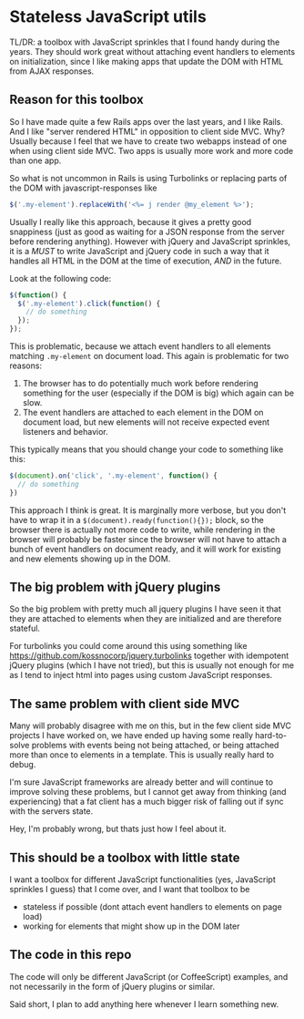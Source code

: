 # Stateless JavaScript utils

TL/DR: a toolbox with JavaScript sprinkles that I found handy during the years. They 
should work great without attaching event handlers to elements on initialization, 
since I like making apps that update the DOM with HTML from AJAX responses.

## Reason for this toolbox

So I have made quite a few Rails apps over the last years, and I like Rails. And I like
"server rendered HTML" in opposition to client side MVC. Why? Usually because I
feel that we have to create two webapps instead of one when using client side MVC.
Two apps is usually more work and more code than one app.

So what is not uncommon in Rails is using Turbolinks or replacing parts of the
DOM with javascript-responses like

```js
$('.my-element').replaceWith('<%= j render @my_element %>');
```

Usually I really like this approach, because it gives a pretty good snappiness
(just as good as waiting for a JSON response from the server before rendering
anything). However with jQuery and JavaScript sprinkles, it is a _MUST_ to
write JavaScript and jQuery code in such a way that it handles all HTML in the
DOM at the time of execution, _AND_ in the future.

Look at the following code:
```js
$(function() {
  $('.my-element').click(function() {
    // do something
  });
});
```

This is problematic, because we attach event handlers to all elements matching `.my-element` on document load. This again is problematic for two reasons:

1. The browser has to do potentially much work before rendering something for the user (especially if the DOM is big) which again can be slow.
1. The event handlers are attached to each element in the DOM on document load, but new elements will not receive expected event listeners and behavior.

This typically means that you should change your code to something like this:

```js
$(document).on('click', '.my-element', function() {
  // do something
})
```

This approach I think is great. It is marginally more verbose, but you don't
have to wrap it in a `$(document).ready(function(){});` block, so the browser
there is actually not more code to write, while rendering in the browser will
probably be faster since the browser will not have to attach a bunch of event
handlers on document ready, and it will work for existing and new elements showing up in the DOM.

## The big problem with jQuery plugins

So the big problem with pretty much all jquery plugins I have seen it that they
are attached to elements when they are initialized and are therefore stateful.

For turbolinks you could come around this using something like
https://github.com/kossnocorp/jquery.turbolinks together with idempotent jQuery
plugins (which I have not tried), but this is usually not enough for me as I
tend to inject html into pages using custom JavaScript responses.

## The same problem with client side MVC

Many will probably disagree with me on this, but in the few client side MVC projects I have worked on, we have ended up having some really hard-to-solve problems with events being not being attached, or being attached more than once to elements in a template. This is usually really hard to debug.

I'm sure JavaScript frameworks are already better and will continue to improve solving these problems, but I cannot get away from thinking (and experiencing) that a fat client has a much bigger risk of falling out if sync with the servers state.

Hey, I'm probably wrong, but thats just how I feel about it.

## This should be a toolbox with little state

I want a toolbox for different JavaScript functionalities (yes, JavaScript sprinkles I guess) that I
come over, and I want that toolbox to be

- stateless if possible (dont attach event handlers to elements on page load)
- working for elements that might show up in the DOM later

## The code in this repo

The code will only be different JavaScript (or CoffeeScript) examples, and not
necessarily in the form of jQuery plugins or similar.

Said short, I plan to add anything here whenever I learn something new.
